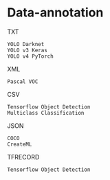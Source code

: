 # Data-annotation


TXT

    YOLO Darknet
    YOLO v3 Keras
    YOLO v4 PyTorch
       
XML
    
    Pascal VOC
   
CSV

    Tensorflow Object Detection
    Multiclass Classification
   
JSON
    
    COCO
    CreateML
   
TFRECORD

    Tensorflow Object Detection
